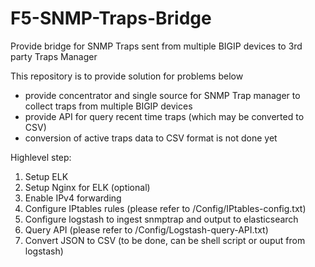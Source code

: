 # F5-SNMP-Traps-Bridge
Provide bridge for SNMP Traps sent from multiple BIGIP devices to 3rd party Traps Manager

This repository is to provide solution for problems below  
- provide concentrator and single source for SNMP Trap manager to collect traps from multiple BIGIP devices 
- provide API for query recent time traps (which may be converted to CSV) 
- conversion of active traps data to CSV format is not done yet

Highlevel step:
1. Setup ELK
2. Setup Nginx for ELK (optional)
3. Enable IPv4 forwarding
4. Configure IPtables rules (please refer to /Config/IPtables-config.txt)
5. Configure logstash to ingest snmptrap and output to elasticsearch
6. Query API (please refer to /Config/Logstash-query-API.txt)
7. Convert JSON to CSV (to be done, can be shell script or ouput from logstash)
